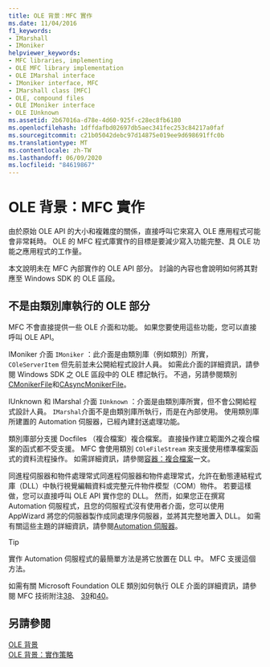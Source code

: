 ```yaml
---
title: OLE 背景：MFC 實作
ms.date: 11/04/2016
f1_keywords:
- IMarshall
- IMoniker
helpviewer_keywords:
- MFC libraries, implementing
- OLE MFC library implementation
- OLE IMarshal interface
- IMoniker interface, MFC
- IMarshall class [MFC]
- OLE, compound files
- OLE IMoniker interface
- OLE IUnknown
ms.assetid: 2b67016a-d78e-4d60-925f-c28ec8fb6180
ms.openlocfilehash: 1dffdafbd02697db5aec341fec253c84217a0faf
ms.sourcegitcommit: c21b05042debc97d14875e019ee9d698691ffc0b
ms.translationtype: MT
ms.contentlocale: zh-TW
ms.lasthandoff: 06/09/2020
ms.locfileid: "84619867"
---
```

# <a name="ole-background-mfc-implementation"></a>OLE 背景：MFC 實作

由於原始 OLE API 的大小和複雜度的關係，直接呼叫它來寫入 OLE 應用程式可能會非常耗時。 OLE 的 MFC 程式庫實作的目標是要減少寫入功能完整、具 OLE 功能之應用程式的工作量。

本文說明未在 MFC 內部實作的 OLE API 部分。 討論的內容也會說明如何將其對應至 Windows SDK 的 OLE 區段。

## <a name="portions-of-ole-not-implemented-by-the-class-library"></a><a name="_core_portions_of_ole_not_implemented_by_the_class_library"></a>不是由類別庫執行的 OLE 部分

MFC 不會直接提供一些 OLE 介面和功能。 如果您要使用這些功能，您可以直接呼叫 OLE API。

IMoniker 介面 `IMoniker` ：此介面是由類別庫（例如類別）所實， `COleServerItem` 但先前並未公開給程式設計人員。 如需此介面的詳細資訊，請參閱 Windows SDK 之 OLE 區段中的 OLE 標記執行。 不過，另請參閱類別[CMonikerFile](reference/cmonikerfile-class.md)和[CAsyncMonikerFile](reference/casyncmonikerfile-class.md)。

IUnknown 和 IMarshal 介面 `IUnknown` ：介面是由類別庫所實，但不會公開給程式設計人員。 `IMarshal`介面不是由類別庫所執行，而是在內部使用。 使用類別庫所建置的 Automation 伺服器，已經內建封送處理功能。

類別庫部分支援 Docfiles （複合檔案）複合檔案。 直接操作建立範圍外之複合檔案的函式都不受支援。 MFC 會使用類別 `COleFileStream` 來支援使用標準檔案函式的資料流程操作。 如需詳細資訊，請參閱[容器：複合檔案](containers-compound-files.md)一文。

同進程伺服器和物件處理常式同進程伺服器和物件處理常式，允許在動態連結程式庫（DLL）中執行視覺編輯資料或完整元件物件模型（COM）物件。 若要這樣做，您可以直接呼叫 OLE API 實作您的 DLL。 然而，如果您正在撰寫 Automation 伺服程式，且您的伺服程式沒有使用者介面，您可以使用 AppWizard 將您的伺服器製作成同處理序伺服器，並將其完整地置入 DLL。 如需有關這些主題的詳細資訊，請參閱[Automation 伺服器](automation-servers.md)。

> [!TIP]
> 實作 Automation 伺服程式的最簡單方法是將它放置在 DLL 中。 MFC 支援這個方法。

如需有關 Microsoft Foundation OLE 類別如何執行 OLE 介面的詳細資訊，請參閱 MFC 技術附注[38](tn038-mfc-ole-iunknown-implementation.md)、 [39](tn039-mfc-ole-automation-implementation.md)和[40](tn040-mfc-ole-in-place-resizing-and-zooming.md)。

## <a name="see-also"></a>另請參閱

[OLE 背景](ole-background.md)<br/>
[OLE 背景：實作策略](ole-background-implementation-strategies.md)
